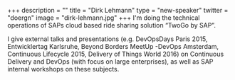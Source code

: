 +++
description = ""
title = "Dirk Lehmann"
type = "new-speaker"
twitter = "doergn"
image = "dirk-lehmann.jpg"
+++
I'm doing the technical operations of SAPs cloud based ride sharing solution “TwoGo by SAP”.

I give external talks and presentations (e.g. DevOpsDays Paris 2015, Entwicklertag Karlsruhe,
Beyond Borders MeetUp -DevOps Amsterdam, Continuous Lifecycle 2015, Delivery of Things World 2016)
on Continuous Delivery and DevOps (with focus on large enterprises), as well as SAP
internal workshops on these subjects.